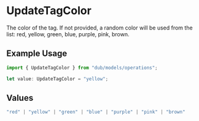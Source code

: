 # UpdateTagColor

The color of the tag. If not provided, a random color will be used from the list: red, yellow, green, blue, purple, pink, brown.

## Example Usage

```typescript
import { UpdateTagColor } from "dub/models/operations";

let value: UpdateTagColor = "yellow";
```

## Values

```typescript
"red" | "yellow" | "green" | "blue" | "purple" | "pink" | "brown"
```